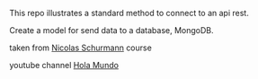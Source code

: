 This repo illustrates a standard method to connect to an api rest.

Create a model for send data to a database, MongoDB.

taken from <a href="https://www.nicolas-schurmann.com/">Nicolas Schurmann<a> course 

youtube channel <a href="https://www.youtube.com/c/HolaMundoDev">Hola Mundo<a>

